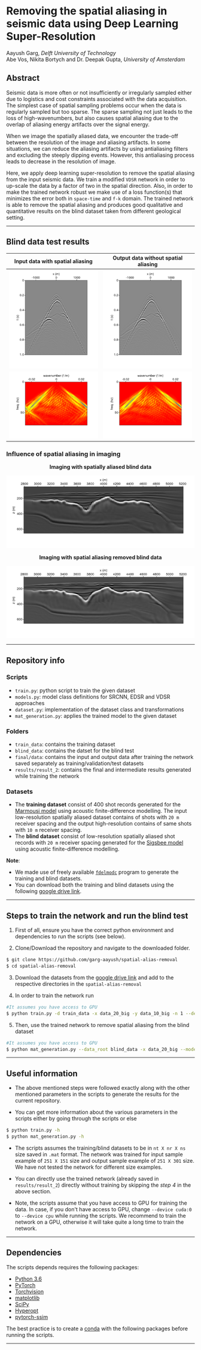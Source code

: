 # Removing the spatial aliasing in seismic data using Deep Learning Super-Resolution
Aayush Garg, *Delft University of Technology*  
Abe Vos, Nikita Bortych and Dr. Deepak Gupta, *University of Amsterdam*

## Abstract
Seismic data is more often or not insufficiently or irregularly sampled either due to logistics and cost constraints associated with the data acquisition. The simplest case of spatial sampling problems occur when the data is regularly sampled but too sparse. The sparse sampling not just leads to the loss of high-wavenumbers, but also causes spatial aliasing due to the overlap of aliasing energy artifacts over the signal energy. 

When we image the spatially aliased data, we encounter the trade-off between the resolution of the image and aliasing artifacts. In some situations, we can reduce the aliasing artifacts by using antialiasing filters and excluding the steeply dipping events. However, this antialiasing process leads to decrease in the resolution of image. 

Here, we apply deep learning super-resolution to remove the spatial aliasing from the input seismic data. We train a modified `VDSR` network in order to up-scale the data by a factor of two in the spatial direction. Also, in order to make the trained network robust we make use of a loss function(s) that minimizes the error both in `space-time` and `f-k` domain. The trained network is able to remove the spatial aliasing and produces good qualitative and quantitative results on the blind dataset taken from different geological setting. 

---

## Blind data test results
Input data with spatial aliasing |  Output data without spatial aliasing
:-------------------------:|:-------------------------:
![In shot domain](./figures_results/data_20m_true.png "In shot domain")  |  ![ In shot domain](./figures_results/data_10m_blind.png "In shot domain")
![In fk domain](./figures_results/data_20m_true_fk.png "In f-k domain")  |  ![ In shot domain](./figures_results/data_10m_blind_fk.png "In f-k domain")

### Influence of spatial aliasing in imaging
<p align="center"><strong> Imaging with spatially aliased blind data </strong></p>

![In shot domain](./figures_results/image_20m.png "In shot domain") 


<p align="center"><strong> Imaging with spatial aliasing removed blind data </strong></p>

![ In shot domain](./figures_results/image_10m_blind.png "In shot domain")

---

## Repository info

### Scripts
- `train.py`: python script to train the given dataset
- `models.py`: model class definitions for SRCNN, EDSR and VDSR approaches
- `dataset.py`: implementation of the dataset class and transformations
- `mat_generation.py`: applies the trained model to the given dataset

### Folders
- `train_data`: contains the training dataset
- `blind_data`: contains the datset for the blind test
- `final/data`: contains the input and output data after training the network saved separately as training/validation/test datasets
- `results/result_2`: contains the final and intermediate results generated while training the network  

### Datasets
- The **training dataset** consist of 400 shot records generated for the [Marmousi model](https://wiki.seg.org/wiki/Dictionary:Marmousi_model) using acoustic finite-difference modelling. The input low-resolution spatially aliased dataset contains of shots with `20 m` receiver spacing and the output high-resolution contains of same shots with `10 m` receiver spacing. 
- The **blind dataset** consist of low-resolution spatially aliased shot records with `20 m` receiver spacing generated for the [Sigsbee model](http://www.ahay.org/RSF/book/gallery/sigsbee/paper_html/node1.html) using acoustic finite-difference modelling. 

**Note**: 
- We made use of freely available [`fdelmodc`](https://janth.home.xs4all.nl/Software/Software.html) program to generate the training and blind datasets.   
- You can download both the training and blind datasets using the following [google drive link](https://drive.google.com/open?id=10ohxuyZ9SdXZOqHEArSSv18IZ7PUF2ot). 

---

## Steps to train the network and run the blind test
1. First of all, ensure you have the correct python environment and dependencies to run the scripts (see below).

2. Clone/Download the repository and navigate to the downloaded folder.
```sh
$ git clone https://github.com/garg-aayush/spatial-alias-removal
$ cd spatial-alias-removal
```

3. Download the datasets from the [google drive link](https://drive.google.com/open?id=10ohxuyZ9SdXZOqHEArSSv18IZ7PUF2ot) and add to the respective directories in the `spatial-alias-removal`

4. In order to train the network run
```sh
#It assumes you have access to GPU
$ python train.py -d train_data -x data_20_big -y data_10_big -n 1 --device cuda:0 --n_epochs 50
```

5. Then, use the trained network to remove spatial aliasing from the blind dataset
```sh
#It assumes you have access to GPU 
$ python mat_generation.py --data_root blind_data -x data_20_big --model_folder results/result_2 --device cuda:0 
```
---

## Useful information
- The above mentioned steps were followed exactly along with the other mentioned parameters in the scripts to generate the results for the current repository.

- You can get more information about the various parameters in the scripts either by going through the scripts or else
```sh
$ python train.py -h
$ python mat_generation.py -h
```

- The scripts assumes the training/blind datasets to be in `nt X nr X ns` size saved in `.mat` format. The network was trained for input sample example of `251 X 151` size and output sample example of `251 X 301` size. We have not tested the network for different size examples.

- You can directly use the trained network (already saved in `results/result_2`) directly without training by skipping the *step 4* in the above section.

- Note, the scripts assume that you have access to GPU for training the data. In case, if you don't have access to GPU, change `--device cuda:0` to `--device cpu` while running the scripts. We recommend to train the network on a GPU, otherwise it will take quite a long time to train the network.

---
## Dependencies
The scripts depends requires the following packages:
- [Python 3.6](https://www.python.org/downloads/release/python-360/)
- [PyTorch](https://pytorch.org/)
- [Torchvision](https://pytorch.org/)
- [matplotlib](https://matplotlib.org/)
- [SciPy](https://www.scipy.org/)
- [Hyperopt](https://github.com/hyperopt/hyperopt)
- [pytorch-ssim](https://github.com/Po-Hsun-Su/pytorch-ssim) 

The best practice is to create a [conda](https://www.anaconda.com/) with the following packages before running the scripts.

---
